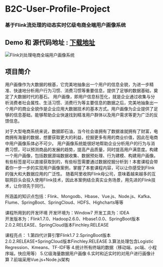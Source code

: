 # B2C-User-Profile-Project
### 基于Flink流处理的动态实时亿级电商全端用户画像系统

## Demo 和 源代码地址 : [下载地址](https://edu.51cto.com/course/16742.html?utm_source=githuba)

![Flink刘处理电商全端用户画像系统](https://s11.51cto.com/images/201901/21/9e2ba2fdb31550ae15cd0ca53d419574.jpg)

## 项目简介
用户画像作为大数据的根基，它完美地抽象出一个用户的信息全貌，为进一步精准、快速地分析用户行为习惯、消费习惯等重要信息，提供了足够的数据基础，奠定了大数据时代的基石。 用户画像，即用户信息标签化，就是企业通过收集与分析消费者社会属性、生活习惯、消费行为等主要信息的数据之后，完美地抽象出一个用户的商业全貌作是企业应用大数据技术的基本方式。用户画像为企业提供了足够的信息基础，能够帮助企业快速找到精准用户群体以及用户需求等更为广泛的反馈信息。

对于大型电商系统来说，数据即石油，当今社会谁拥有了数据谁就拥有了财富，电商拥有海量的数据，想要获取更大的利益，挖掘更多有用的商业价值，因此在电商中用户画像系体必不可少。
用户画像系统能很好地帮助企业分析用户的行为与消费习惯，可以预测商品的发展的趋势，提高产品质量，同时提高用户满意度。构建一个用户画像，包括数据源端数据收集、数据预处理、行为建模、构建用户画像。有些标签是可以直接获取到的，有些标签需要通过数据挖掘分析到！本套课程会带着你一步一步的实现用户画像案例，掌握了本套课程内容，可以让你感受到Flink的强大和大数据应用的广泛性。
随着阿里收购Flink母公司，意味着越来越多的互联网巨头会投入使用Flink技术，因此本案例结合真实业务场景，用先进的Flink技术，让你领先于同行。

所涵盖的知识点包括：Flink、Mongodb、Hbase、Vue.js、Node.js、Kafka、Flume、SpringBoot、SpringCloud、HDFS、Highcharts等等

课程所用到的开发环境
开发环境为：Window7 
开发工具为：IDEA  
开发版本为：Flink1.7.0、Hadoop2.6.0、Hbase1.0.0、SpringBoot版本2.0.2.RELEASE、SpringCloud版本Finchley.RELEASE

课程亮点：
1.第四代计算引擎Flink1.7
2.SpringBoot版本2.0.2.RELEASE+SpringCloud版本Finchley.RELEASE 
3.算法处理包含Logistic Regression、Kmeans、TF-IDF等
4.统计所有终端的数据（移动端、pc端、小程序端，快应用等）
5.亿级海量数据用户画像 
6.实时和近实时的对用户进行画像计算
7.前端采用Vue.js+Node.js架构
